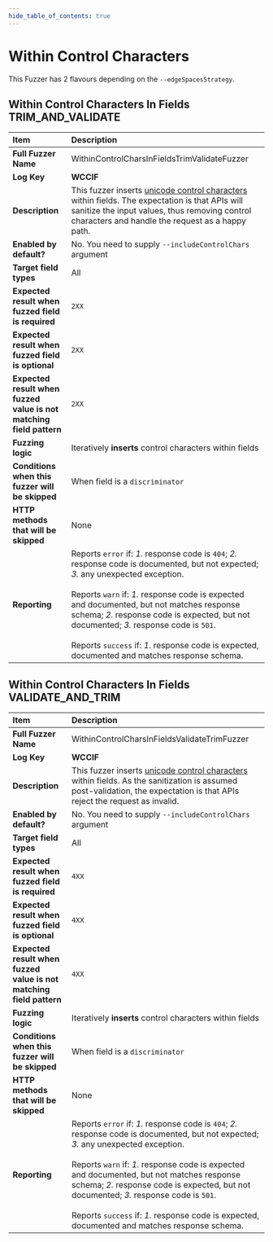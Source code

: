 ```yaml
--- 
hide_table_of_contents: true
---
```


# Within Control Characters

This Fuzzer has 2 flavours depending on the `--edgeSpacesStrategy`.

## Within Control Characters In Fields TRIM_AND_VALIDATE
| Item                                                                | Description                                                                                                                                                                                                                                                                                                                                                                                                                                             |
|:--------------------------------------------------------------------|:--------------------------------------------------------------------------------------------------------------------------------------------------------------------------------------------------------------------------------------------------------------------------------------------------------------------------------------------------------------------------------------------------------------------------------------------------------|
| **Full Fuzzer Name**                                                | WithinControlCharsInFieldsTrimValidateFuzzer                                                                                                                                                                                                                                                                                                                                                                                                            |
| **Log Key**                                                         | **WCCIF**                                                                                                                                                                                                                                                                                                                                                                                                                                               |
| **Description**                                                     | This fuzzer inserts [unicode control characters](https://en.wikipedia.org/wiki/Control_character) within fields. The expectation is that APIs will sanitize the input values, thus removing control characters and handle the request as a happy path.                                                                                                                                                                                                  |
| **Enabled by default?**                                             | No. You need to supply `--includeControlChars` argument                                                                                                                                                                                                                                                                                                                                                                                                 |
| **Target field types**                                              | All                                                                                                                                                                                                                                                                                                                                                                                                                                                     |
| **Expected result when fuzzed field is required**                   | `2XX`                                                                                                                                                                                                                                                                                                                                                                                                                                                   |
| **Expected result when fuzzed field is optional**                   | `2XX`                                                                                                                                                                                                                                                                                                                                                                                                                                                   |
| **Expected result when fuzzed value is not matching field pattern** | `2XX`                                                                                                                                                                                                                                                                                                                                                                                                                                                   |
| **Fuzzing logic**                                                   | Iteratively **inserts** control characters within fields                                                                                                                                                                                                                                                                                                                                                                                                |
| **Conditions when this fuzzer will be skipped**                     | When field is a `discriminator`                                                                                                                                                                                                                                                                                                                                                                                                                         |
| **HTTP methods that will be skipped**                               | None                                                                                                                                                                                                                                                                                                                                                                                                                                                    |
| **Reporting**                                                       | Reports `error` if: *1.* response code is `404`; *2.* response code is documented, but not expected; *3.* any unexpected exception. <br/><br/> Reports `warn` if: *1.* response code is expected and documented, but not matches response schema; *2.* response code is expected, but not documented; *3.* response code is `501`. <br/><br/> Reports `success` if: *1.* response code is expected, documented and matches response schema.             | 

## Within Control Characters In Fields VALIDATE_AND_TRIM
| Item                                                                | Description                                                                                                                                                                                                                                                                                                                                                                                                                                             |
|:--------------------------------------------------------------------|:--------------------------------------------------------------------------------------------------------------------------------------------------------------------------------------------------------------------------------------------------------------------------------------------------------------------------------------------------------------------------------------------------------------------------------------------------------|
| **Full Fuzzer Name**                                                | WithinControlCharsInFieldsValidateTrimFuzzer                                                                                                                                                                                                                                                                                                                                                                                                            |
| **Log Key**                                                         | **WCCIF**                                                                                                                                                                                                                                                                                                                                                                                                                                               |
| **Description**                                                     | This fuzzer inserts [unicode control characters](https://en.wikipedia.org/wiki/Control_character) within fields. As the sanitization is assumed post-validation, the expectation is that APIs reject the request as invalid.                                                                                                                                                                                                                            |
| **Enabled by default?**                                             | No. You need to supply `--includeControlChars` argument                                                                                                                                                                                                                                                                                                                                                                                                 |
| **Target field types**                                              | All                                                                                                                                                                                                                                                                                                                                                                                                                                                     |
| **Expected result when fuzzed field is required**                   | `4XX`                                                                                                                                                                                                                                                                                                                                                                                                                                                   |
| **Expected result when fuzzed field is optional**                   | `4XX`                                                                                                                                                                                                                                                                                                                                                                                                                                                   |
| **Expected result when fuzzed value is not matching field pattern** | `4XX`                                                                                                                                                                                                                                                                                                                                                                                                                                                   |
| **Fuzzing logic**                                                   | Iteratively **inserts** control characters within fields                                                                                                                                                                                                                                                                                                                                                                                                |
| **Conditions when this fuzzer will be skipped**                     | When field is a `discriminator`                                                                                                                                                                                                                                                                                                                                                                                                                         |
| **HTTP methods that will be skipped**                               | None                                                                                                                                                                                                                                                                                                                                                                                                                                                    |
| **Reporting**                                                       | Reports `error` if: *1.* response code is `404`; *2.* response code is documented, but not expected; *3.* any unexpected exception. <br/><br/> Reports `warn` if: *1.* response code is expected and documented, but not matches response schema; *2.* response code is expected, but not documented; *3.* response code is `501`. <br/><br/> Reports `success` if: *1.* response code is expected, documented and matches response schema.             | 
